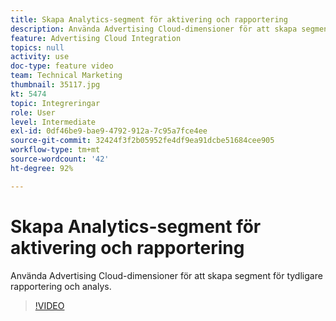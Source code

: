 ```yaml
---
title: Skapa Analytics-segment för aktivering och rapportering
description: Använda Advertising Cloud-dimensioner för att skapa segment för tydligare rapportering och analys.
feature: Advertising Cloud Integration
topics: null
activity: use
doc-type: feature video
team: Technical Marketing
thumbnail: 35117.jpg
kt: 5474
topic: Integreringar
role: User
level: Intermediate
exl-id: 0df46be9-bae9-4792-912a-7c95a7fce4ee
source-git-commit: 32424f3f2b05952fe4df9ea91dcbe51684cee905
workflow-type: tm+mt
source-wordcount: '42'
ht-degree: 92%

---
```


# Skapa Analytics-segment för aktivering och rapportering

Använda Advertising Cloud-dimensioner för att skapa segment för tydligare rapportering och analys.

>[!VIDEO](https://video.tv.adobe.com/v/35117/?quality=12&learn=on)
